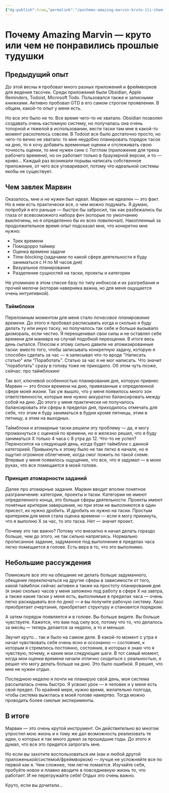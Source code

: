 ```yaml
---
{"dg-publish":true,"permalink":"/pochemu-amazing-marvin-kruto-ili-chem-ne-ponravilis-proshlye-tudushki/"}
---
```


# Почему Amazing Marvin — круто или чем не понравились прошлые тудушки
## Предыдущий опыт
До этой весны я пробовал много разных приложений и фреймворков для ведения тасочек. Среди приложений были Obsidian, Apple Reminders, Todoist, Microsoft Todo. Пользовался также и записными книжками. Активно пробовал GTD в его самом строгом проявлении. В общем, какой-то опыт у меня есть.

Но все это было не то. Все время чего-то не хватало. Obsidian позволял создавать очень кастомную систему, но получалась она очень топорной и тяжелой в использовании, вести таски там мне в какой-то момент расхотелось совсем. В Todoist все было достаточно просто, но чего-то вечно не хватало: то мне неудобно планировать порядок тасок на дню, то я хочу добавить временные оценки и отслеживать свою точность оценки, то мне нужен синк с Тогглом (приложение для трека рабочего времени), но он работает только в браузерной версии, и то — криво... Каждый раз возникали порывы написать собственное приложение, от чего все уговаривают, потому что идеальной системы якобы не существует.

## Чем завлек Марвин
Оказалось, мне и не нужен был идеал. Марвин не идеален — это факт. Но в нем есть практически все, о чем можно подумать. Я думаю, попробуй я его раньше — быстро бы забросил, так как разбежались бы глаза от всевозможного набора фич (которые по умолчанию выключены, но я определенно бы их всех повключал). Накопленный за продолжительное время опыт подсказал мне, что конкретно мне нужно:
- Трек времени
- Помодорро таймер
- Оценка времени задачи
- Time-blocking (задачами по какой сфере деятельности я буду заниматься с Н по М часов дня)
- Визуальное планирование
- Разделение сущностей на таски, проекты и категории

Не упоминаю в этом списке базу по типу инбоксов и их разгребания и прочей мелочи (которая наверняка важна, но для меня ощущается очень интуитивной). 

### Таймблоки
Переломным моментом для меня стало *почасовое планирование времени*. До этого я пробовал расписывать когда и сколько я буду делать ту или иную таску, но получалось так себе и больше вызывало дизмораль, если честно. Я переоценивал свои силы и не оставлял себе времени для маневра на случай подобной переоценки. В итоге весь день сыпался. Плюсом к этому сильно давили не атомизированные таски: вместо того, чтобы записывать конкретную задачу, которую я способен сделать за час — я записывал что-то вроде "Написать статью" или "Поработать". Статью за час я не мог написать. Что значит "поработать" сразу в голову тоже не приходило. Об этом чуть позже, сейчас: про таймблокинг

Так вот, ключевой особенностью планирования дня, которую привнес Марвин — это блоки времени на дню, привязанные к определенной сфере моей жизни. Так уж вышло, что у меня появилось много зон ответственности, которые мне нужно аккуратно балансировать между собой на дню. До этого у меня практически не получалось балансировать эти сферы в пределах дня, приходилось отмечать для себя, что этим я буду заниматься в будни кроме пятницы, этим в пятницу, а этим на выходных.

Таймблоки и атомарные таски решили эту проблему — да, я могу промахнуться с оценкой по времени, но я железно решил, что я буду заниматься Х только 4 часа с 8 утра до 12. Что-то не успел? Переносится на следующий день, когда будет таймблок с данной категорией. Привыкнуть к этому было не так легко в начале, но я ощутил огромное облегчение, когда смог пожить по такой схеме. Впервые у меня появилось ощущение, что все, что я задумал — в моих руках, что все помещается в моей голове.

### Принцип атомарности заданий
Далее про атомарные задания. Марвин вводит вполне понятное разграничение: категории, проекты и таски. Категории не имеют определенного конца, это больше сферы деятельности. Проекты имеют понятные критерии завершения, но при этом не выполняются в один присест, их нужно дробить. И дробить их нужно на таски. Простым критерием для меня стала оценка времени — если я могу прикинуть, что я выполню Х за час, то это таска. Нет — значит проект.

Почему это так важно? Потому что внезапно я начал делать гораздо больше, чем до этого, не так сильно напрягаясь. Нормально прописанное задание, задуманное под выполнение в пределах часа легко помещается в голове. Есть вера в то, что это выполнимо.

## Небольшие рассуждения
Помножьте все это на обещание не делать больше задуманного, обещание переключаться на другие сферы в зависимости от того, какой таймблок сейчас активен а также на простоту планирования дня (я знаю сколько часов у меня заложено под работу в сфере Х на завтра, а также какие таски у меня есть, выполнимые в пределах часа — очень легко раскидывать все по дню) — и вы получите рабочую систему. Хаос приобретает очертания, приобретает структуру и становится порядком.

А затем порядок появляется и в голове. Вы больше видите. Вы больше чувствуете. Кажется, что вам под силу все, потому что то, что делалось за месяц — теперь делается за неделю, а то и меньше.

Звучит круто... так и было на самом деле. В какой-то момент с утра я начал чувствовать себя очень ясно и осознанно — состояния, к которым я стремлюсь постоянно, состояния, в которых я знаю что я чувствую, почему, и какие мои следующие шаги. В тот самый момент, когда мои оценки времени начали отлично сходиться с реальностью, я решил что могу делать больше на дню. Это было ошибкой. Я решил, что мне не нужен отдых. 

Последнюю неделю я почти не планирую свой день, моя система рассыпалась очень быстро. Я усвоил урок — я человек и у меня есть свой предел. По крайней мере, нужно время, желательно полгода, чтобы система выжглась в моей голове намертво. Тогда можно проводить более смелые эксперименты.

## В итоге
Марвин — это очень крутой инструмент. Он действительно во многом упростил мою жизнь и к тому же дал возможность реализовать те идеи, о которых я так много думал за прошедшие годы. До этого я думал, что все это придется запрогать мне.

Но если вы захотите воспользоваться им (как и любой другой приложенькой/системой/фреймворком) — лучше не усложняйте все по первой как я. Чем сложнее, тем легче ломается. Изучайте себя, пробуйте новое и плавно вводите в повседневную жизнь то, что работает. И не перегружайте себя! Отдых это очень важно.

Круто, если вы дочитали...